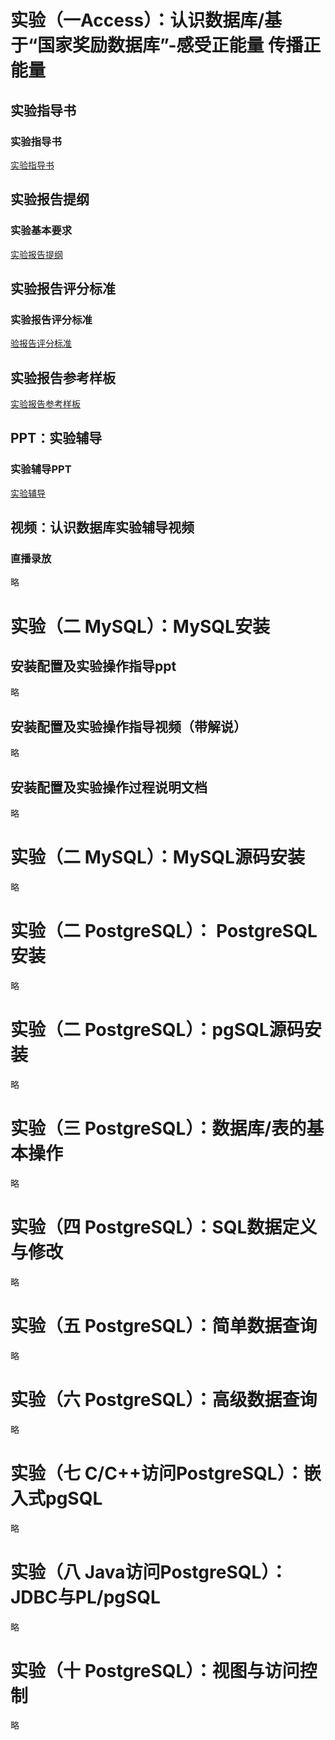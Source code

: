 # 实验（一Access）：认识数据库/基于“国家奖励数据库”-感受正能量 传播正能量
## 实验指导书
### 实验指导书
[实验指导书](./pdf/%E8%AE%A4%E8%AF%86%E6%95%B0%E6%8D%AE%E5%BA%93_%E5%AE%9E%E9%AA%8C%E6%8C%87%E5%AF%BC%E4%B9%A6.pdf)
## 实验报告提纲
### 实验基本要求
[实验报告提纲](./pdf/%E8%AE%A4%E8%AF%86%E6%95%B0%E6%8D%AE%E5%BA%93_%E5%AE%9E%E9%AA%8C%E6%8A%A5%E5%91%8A%E6%8F%90%E7%BA%B2%E6%A8%A1%E6%9D%BF.pdf)
## 实验报告评分标准
### 实验报告评分标准
[验报告评分标准](./pdf/%E8%AE%A4%E8%AF%86%E6%95%B0%E6%8D%AE%E5%BA%93_%E5%AE%9E%E9%AA%8C%E8%AF%84%E5%88%86%E6%A0%87%E5%87%86.pdf)
## 实验报告参考样板
[实验报告参考样板](./pdf/%E8%AE%A4%E8%AF%86%E6%95%B0%E6%8D%AE%E5%BA%93_%E5%AE%9E%E9%AA%8C%E6%8A%A5%E5%91%8A.pdf)
## PPT：实验辅导
### 实验辅导PPT
[实验辅导](./pdf/%E8%AE%A4%E8%AF%86%E6%95%B0%E6%8D%AE%E5%BA%93_%E5%AE%9E%E9%AA%8C%E8%BE%85%E5%AF%BC.pdf)
## 视频：认识数据库实验辅导视频
### 直播录放
略

# 实验（二 MySQL）：MySQL安装
## 安装配置及实验操作指导ppt
略

## 安装配置及实验操作指导视频（带解说）
略

## 安装配置及实验操作过程说明文档
略

# 实验（二 MySQL）：MySQL源码安装
略

# 实验（二 PostgreSQL）： PostgreSQL 安装
略

# 实验（二 PostgreSQL）：pgSQL源码安装
略

# 实验（三 PostgreSQL）：数据库/表的基本操作
略

# 实验（四 PostgreSQL）：SQL数据定义与修改
略

# 实验（五 PostgreSQL）：简单数据查询
略

# 实验（六 PostgreSQL）：高级数据查询
略

# 实验（七 C/C++访问PostgreSQL）：嵌入式pgSQL
略

# 实验（八 Java访问PostgreSQL）：JDBC与PL/pgSQL
略

# 实验（十 PostgreSQL）：视图与访问控制
略